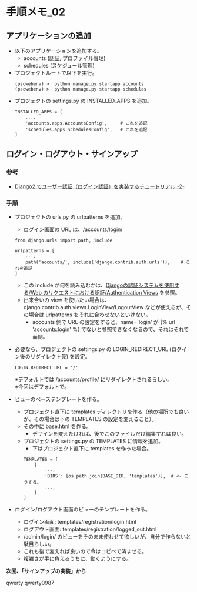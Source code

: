 # 手順メモ_02

## アプリケーションの追加
- 以下のアプリケーションを追加する。
    - accounts (認証, プロファイル管理)
    - schedules (スケジュール管理)
- プロジェクトルートで以下を実行。
    ```
    (pscwebenv) >  python manage.py startapp accounts
    (pscwebenv) >  python manage.py startapp schedules
    ```
- プロジェクトの settings.py の INSTALLED_APPS を追加。
    ```
    INSTALLED_APPS = [
        ...,
        'accounts.apps.AccountsConfig',     # これを追記
        'schedules.apps.SchedulesConfig',   # これを追記
    ]
    ```

## ログイン・ログアウト・サインアップ
### 参考
- [Django2 でユーザー認証（ログイン認証）を実装するチュートリアル -2- ](https://it-engineer-lab.com/archives/544)

### 手順
- プロジェクトの urls.py の urlpatterns を追加。
    - ログイン画面の URL は、/accounts/login/
    ```
    from django.urls import path, include

    urlpatterns = [
        ...,
        path('accounts/', include('django.contrib.auth.urls')),    # これを追記
    ]
    ```
    - この include が何を読み込むかは、[Djangoの認証システムを使用する/Web のリクエストにおける認証/Authentication Views](https://docs.djangoproject.com/ja/2.0/topics/auth/default/#module-django.contrib.auth.views) を参照。
    - 出来合いの view を使いたい場合は、django.contrib.auth.views.LoginView/LogoutView などが使えるが、その場合は urlpatterns をそれに合わせないといけない。
        - accounts 側で URL の設定をすると、name='login' が {% url 'accounts:login' %} でないと参照できなくなるので、それはそれで面倒。
- 必要なら、プロジェクトの settings.py の LOGIN_REDIRECT_URL (ログイン後のリダイレクト先) を設定。
    ```
    LOGIN_REDIRECT_URL = '/'
    ```
    ※デフォルトでは /accounts/profile/ にリダイレクトされるらしい。  
    ※今回はデフォルトで。

- ビューのベーステンプレートを作る。
    - プロジェクト直下に templates ディレクトリを作る（他の場所でも良いが、その場合は下の TEMPLATES の設定を変えること）。
    - その中に base.html を作る。
        - デザインを変えたければ、後でこのファイルだけ編集すれば良い。
    - プロジェクトの settings.py の TEMPLATES に情報を追加。
        - 下はプロジェクト直下に templates を作った場合。
        ```
        TEMPLATES = [
            {
                ...,
                'DIRS': [os.path.join(BASE_DIR, 'templates')],  # <- こうする。
                ...,
            }
        ]
        ```
- ログイン/ログアウト画面のビューのテンプレートを作る。
    - ログイン画面: templates/registration/login.html
    - ログアウト画面: templates/registration/logged_out.html
    - /admin/login/ のビューをそのまま使わせて欲しいが、自分で作らないと駄目らしい。
    - これも後で変えれば良いので今はコピペで済ませる。
    - 複雑さが手に負えるうちに、動くようにする。

**次回、「サインアップの実装」から**

qwerty
qwerty0987